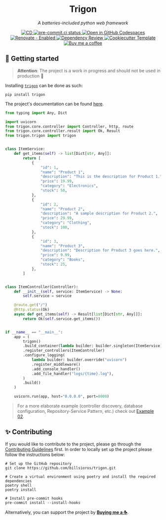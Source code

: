 <h1 align="center">Trigon</h1>

<p align="center"><em>A batteries-included python web framework</em></p>

<p align="center">
  <!-- <a href="https://www.python.org/">
    <img
      src="https://img.shields.io/pypi/pyversions/trigon"
      alt="PyPI - Python Version"
    />
  </a>
  <a href="https://pypi.org/project/trigon/">
    <img
      src="https://img.shields.io/pypi/v/trigon"
      alt="PyPI"
    />
  </a>
  <a href="https://github.com/billsioros/trigon/actions/workflows/ci.yml">
    <img
      src="https://github.com/billsioros/trigon/actions/workflows/ci.yml/badge.svg"
      alt="CI"
    />
  </a> -->
  <a href="https://github.com/billsioros/trigon/actions/workflows/cd.yml">
    <img
      src="https://github.com/billsioros/trigon/actions/workflows/cd.yml/badge.svg"
      alt="CD"
    />
  </a>
  <a href="https://results.pre-commit.ci/latest/github/billsioros/trigon/master">
    <img
      src="https://results.pre-commit.ci/badge/github/billsioros/trigon/master.svg"
      alt="pre-commit.ci status"
    />
  </a>
  <!-- <a href="https://codecov.io/gh/billsioros/trigon">
    <img
      src="https://codecov.io/gh/billsioros/trigon/branch/master/graph/badge.svg?token=coLOL0j6Ap"
      alt="Test Coverage"/>
  </a> -->
  <!-- <a href="https://opensource.org/licenses/MIT">
    <img
      src="https://img.shields.io/pypi/l/trigon"
      alt="PyPI - License"
    />
  </a> -->
  <a href="https://vscode.dev/redirect?url=vscode://ms-vscode-remote.remote-containers/cloneInVolume?url=https://github.com/billsioros/trigon">
    <img
      src="https://img.shields.io/static/v1?label=Dev%20Containers&message=Open&color=blue&logo=visualstudiocode"
      alt="Open in GitHub Codespaces"
    />
  </a>
  <a href="https://app.renovatebot.com/dashboard#github/billsioros/trigon">
    <img
      src="https://img.shields.io/badge/renovate-enabled-brightgreen.svg?style=flat&logo=renovatebot"
      alt="Renovate - Enabled">
  </a>
  <a href="https://github.com/billsioros/trigon/actions/workflows/dependency_review.yml">
    <img
      src="https://github.com/billsioros/trigon/actions/workflows/dependency_review.yml/badge.svg"
      alt="Dependency Review"
    />
  </a>
  <a href="https://github.com/billsioros/cookiecutter-pypackage">
    <img
      src="https://img.shields.io/badge/cookiecutter-template-D4AA00.svg?style=flat&logo=cookiecutter"
      alt="Cookiecutter Template">
  </a>
  <a href="https://www.buymeacoffee.com/billsioros">
    <img
      src="https://img.shields.io/badge/Buy%20me%20a-coffee-FFDD00.svg?style=flat&logo=buymeacoffee"
      alt="Buy me a coffee">
  </a>
</p>

## :rocket: Getting started

> **Attention**: The project is a work in progress and should not be used in production :construction:

Installing [`trigon`](https://pypi.org/project/trigon/) can be done as such:

```shell
pip install trigon
```

The project's documentation can be found [here](https://billsioros.github.io/trigon/).

```python
from typing import Any, Dict

import uvicorn
from trigon.core.controller import Controller, http, route
from trigon.core.controller.result import Ok, Result
from trigon.trigon import trigon


class ItemService:
    def get_items(self) -> list[Dict[str, Any]]:
        return [
            {
                "id": 1,
                "name": "Product 1",
                "description": "This is the description for Product 1.",
                "price": 19.99,
                "category": "Electronics",
                "stock": 50,
            },
            {
                "id": 2,
                "name": "Product 2",
                "description": "A sample description for Product 2.",
                "price": 29.99,
                "category": "Clothing",
                "stock": 100,
            },
            {
                "id": 3,
                "name": "Product 3",
                "description": "Description for Product 3 goes here.",
                "price": 9.99,
                "category": "Books",
                "stock": 25,
            },
        ]


class ItemController(Controller):
    def __init__(self, service: ItemService) -> None:
        self.service = service

    @route.get("/")
    @http.status(Ok)
    async def get_items(self) -> Result[list[Dict[str, Any]]]:
        return Ok(self.service.get_items())


if __name__ == "__main__":
    app = (
        trigon()
        .build_container(lambda builder: builder.singleton(ItemService))
        .register_controllers(ItemController)
        .configure_logging(
            lambda builder: builder.override("uvicorn")
            .register_middleware()
            .add_console_handler()
            .add_file_handler("logs/{time}.log"),
        )
        .build()
    )

    uvicorn.run(app, host="0.0.0.0", port=8000)
```

> For a more elaborate example (controller discovery, database configuration, Repository-Service Pattern, etc.) check out [Example 02](./examples/example_02/).

## :sparkles: Contributing

If you would like to contribute to the project, please go through the [Contributing Guidelines](https://billsioros.github.io/trigon/latest/CONTRIBUTING/) first. In order to locally set up the project please follow the instructions below:

```shell
# Set up the GitHub repository
git clone https://github.com/billsioros/trigon.git

# Create a virtual environment using poetry and install the required dependencies
poetry shell
poetry install

# Install pre-commit hooks
pre-commit install --install-hooks
```

Alternatively, you can support the project by [**Buying me a ☕**](https://www.buymeacoffee.com/billsioros).
